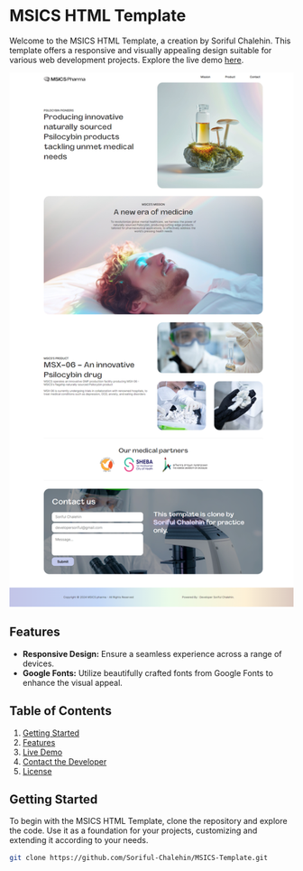 # MSICS HTML Template

Welcome to the MSICS HTML Template, a creation by Soriful Chalehin. This template offers a responsive and visually appealing design suitable for various web development projects. Explore the live demo [here](https://soriful-chalehin.github.io/MSICS-Template).

![MSICS Template Preview](images/preview.png)

## Features

- **Responsive Design:** Ensure a seamless experience across a range of devices.
- **Google Fonts:** Utilize beautifully crafted fonts from Google Fonts to enhance the visual appeal.

## Table of Contents

1. [Getting Started](#getting-started)
2. [Features](#features)
3. [Live Demo](https://soriful-chalehin.github.io/MSICS-Template)
4. [Contact the Developer](#contact-the-developer)
5. [License](#license)

## Getting Started

To begin with the MSICS HTML Template, clone the repository and explore the code. Use it as a foundation for your projects, customizing and extending it according to your needs.

```bash
git clone https://github.com/Soriful-Chalehin/MSICS-Template.git
```


